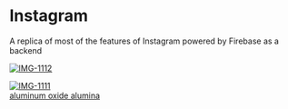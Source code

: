 # Instagram

A replica of most of the features of Instagram powered by Firebase as a backend  


<a href="https://ibb.co/bKHgkvN"><img src="https://i.ibb.co/yQhnrkg/IMG-1112.png" alt="IMG-1112" border="0"></a>


<a href="https://ibb.co/WKDXh3x"><img src="https://i.ibb.co/5cY309M/IMG-1111.png" alt="IMG-1111" border="0"></a><br /><a target='_blank' href='https://aluminumsulfate.net/aluminum-oxide'>aluminum oxide alumina</a><br />






